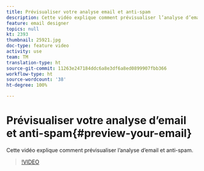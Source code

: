 ```yaml
---
title: Prévisualiser votre analyse email et anti-spam
description: Cette vidéo explique comment prévisualiser l’analyse d’email et anti-spam.
feature: email designer
topics: null
kt: 2393
thumbnail: 25921.jpg
doc-type: feature video
activity: use
team: TM
translation-type: ht
source-git-commit: 11263e247184ddc6a8e3df6a8ed0899907fbb366
workflow-type: ht
source-wordcount: '38'
ht-degree: 100%

---
```



# Prévisualiser votre analyse d’email et anti-spam{#preview-your-email}

Cette vidéo explique comment prévisualiser l’analyse d’email et anti-spam.

>[!VIDEO](https://video.tv.adobe.com/v/25921?quality=12&captions=fre_fr)
